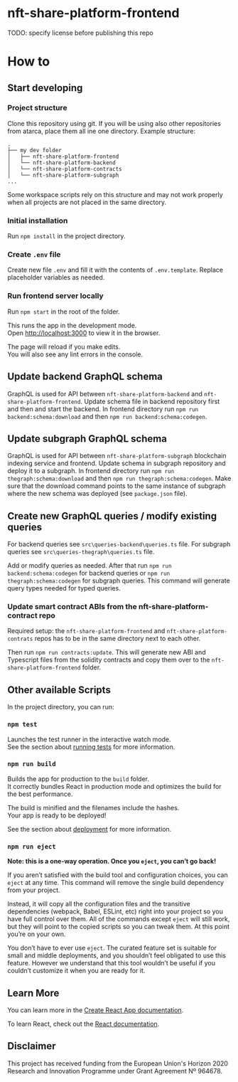 # nft-share-platform-frontend

TODO: specify license before publishing this repo

# How to

## Start developing

### Project structure

Clone this repository using git. If you will be using also other repositories from atarca, place them all ine one directory. Example structure:
```
.
├── my dev folder
│   ├── nft-share-platform-frontend
│   └── nft-share-platform-backend
│   └── nft-share-platform-contracts
│   └── nft-share-platform-subgraph
...
```

Some workspace scripts rely on this structure and may not work properly when all projects are not placed in the same directory.

### Initial installation

Run `npm install` in the project directory.

### Create `.env` file

Create new file `.env` and fill it with the contents of `.env.template`. Replace placeholder variables as needed.

### Run frontend server locally

Run `npm start` in the root of the folder.

This runs the app in the development mode.\
Open [http://localhost:3000](http://localhost:3000) to view it in the browser.

The page will reload if you make edits.\
You will also see any lint errors in the console.

## Update backend GraphQL schema

GraphQL is used for API between `nft-share-platform-backend` and `nft-share-platform-frontend`. Update schema file in backend repository first and then and start the backend. In frontend directory run `npm run backend:schema:download` and then `npm run backend:schema:codegen`.

## Update subgraph GraphQL schema

GraphQL is used for API between `nft-share-platform-subgraph` blockchain indexing service and frontend. Update schema in subgraph repository and deploy it to a subgraph. In frontend directory run `npm run thegraph:schema:download` and then `npm run thegraph:schema:codegen`. Make sure that the download command points to the same instance of subgraph where the new schema was deployed (see `package.json` file).

## Create new GraphQL queries / modify existing queries

For backend queries see `src\queries-backend\queries.ts` file. 
For subgraph queries see `src\queries-thegraph\queries.ts` file.

Add or modify queries as needed. After that run `npm run backend:schema:codegen` for backend queries or `npm run thegraph:schema:codegen` for subgraph queries. This command will generate query types needed for typed queries.

### Update smart contract ABIs from the nft-share-platform-contract repo

Required setup: the `nft-share-platform-frontend` and `nft-share-platform-contrats` repos has to be in the same directory next to each other.

Then run `npm run contracts:update`. This will generate new  ABI and Typescript files from the solidity contracts and copy them over to the `nft-share-platform-frontend` folder.

## Other available Scripts

In the project directory, you can run:

### `npm test`

Launches the test runner in the interactive watch mode.\
See the section about [running tests](https://facebook.github.io/create-react-app/docs/running-tests) for more information.

### `npm run build`

Builds the app for production to the `build` folder.\
It correctly bundles React in production mode and optimizes the build for the best performance.

The build is minified and the filenames include the hashes.\
Your app is ready to be deployed!

See the section about [deployment](https://facebook.github.io/create-react-app/docs/deployment) for more information.

### `npm run eject`

**Note: this is a one-way operation. Once you `eject`, you can’t go back!**

If you aren’t satisfied with the build tool and configuration choices, you can `eject` at any time. This command will remove the single build dependency from your project.

Instead, it will copy all the configuration files and the transitive dependencies (webpack, Babel, ESLint, etc) right into your project so you have full control over them. All of the commands except `eject` will still work, but they will point to the copied scripts so you can tweak them. At this point you’re on your own.

You don’t have to ever use `eject`. The curated feature set is suitable for small and middle deployments, and you shouldn’t feel obligated to use this feature. However we understand that this tool wouldn’t be useful if you couldn’t customize it when you are ready for it.

## Learn More

You can learn more in the [Create React App documentation](https://facebook.github.io/create-react-app/docs/getting-started).

To learn React, check out the [React documentation](https://reactjs.org/).

## Disclaimer

This project has received funding from the European Union's Horizon 2020 Research and Innovation Programme under Grant Agreement Nº 964678.